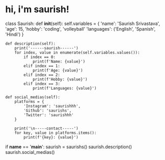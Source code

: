 # hi, i'm saurish!
class Saurish:
    def __init__(self):
        self.variables = {
            'name': 'Saurish Srivastava',
            'age': 15,
            'hobby': 'coding', 'volleyball'
            'languages': ('English', 'Spanish', 'Hindi')
        }

    def description(self):
        print('------saurish------')
        for index, value in enumerate(self.variables.values()):
            if index == 0:
                print(f'Name: {value}')
            elif index == 1:
                print(f'Age: {value}')
            elif index == 2:
                print(f'Hobby: {value}')
            elif index == 3:
                print(f'Languages: {value}')

    def social_medias(self):
        platforms = {
            'Instagram': 'saurishhh',
            'Github': 'saurishs',
            'Twitter': 'saurishhh'
        }

        print('\n-----contact-----')
        for key, value in platforms.items():
            print(f'{key}: {value}')


if __name__ == '__main__':
    saurish = saurishs()
    saurish.description()
    saurish.social_medias()
